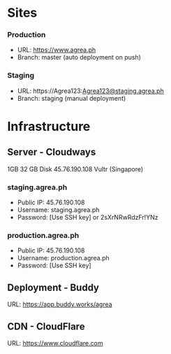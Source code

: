# Sites

### Production

- URL: https://www.agrea.ph 
- Branch: master (auto deployment on push)

### Staging

- URL: https://Agrea123:Agrea123@staging.agrea.ph 
- Branch: staging (manual deployment)

# Infrastructure 

## Server - Cloudways 

1GB 32 GB Disk 45.76.190.108 Vultr (Singapore)

### staging.agrea.ph

- Public IP: 45.76.190.108
- Username: staging.agrea.ph
- Password: [Use SSH key] or 2sXrNRwRdzFr!YNz

### production.agrea.ph

- Public IP: 45.76.190.108
- Username: production.agrea.ph
- Password: [Use SSH key]

## Deployment - Buddy 

URL: https://app.buddy.works/agrea

## CDN - CloudFlare

URL: https://www.cloudflare.com
